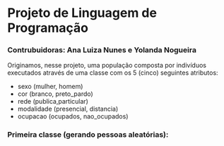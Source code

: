 # Projeto de Linguagem de Programação
### Contrubuidoras: Ana Luiza Nunes e Yolanda Nogueira
Originamos, nesse projeto, uma população composta por indivíduos executados através de uma classe com os 5 (cinco) seguintes atributos:
- sexo (mulher, homem)
- cor (branco, preto_pardo)
- rede (publica,particular)
- modalidade (presencial, distancia)
- ocupacao (ocupados, nao_ocupados)

### Primeira classe (gerando pessoas aleatórias):
